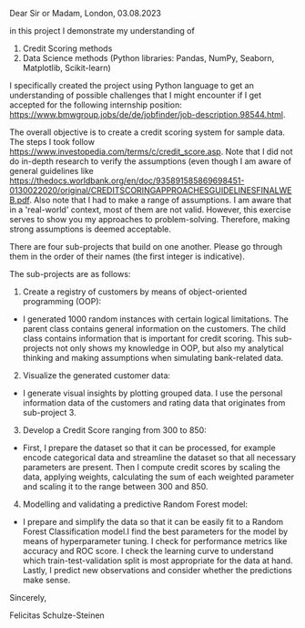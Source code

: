 Dear Sir or Madam,                                                                                                London, 03.08.2023


in this project I demonstrate my understanding of

1. Credit Scoring methods
2. Data Science methods (Python libraries: Pandas, NumPy, Seaborn,  Matplotlib, Scikit-learn)

I specifically created the project using Python language to get an understanding of possible challenges that I might encounter if I get accepted for the following internship position: https://www.bmwgroup.jobs/de/de/jobfinder/job-description.98544.html. 

The overall objective is to create a credit scoring system for sample data. The steps I took follow https://www.investopedia.com/terms/c/credit_score.asp. Note that I did not do in-depth research to verify the assumptions (even though I am aware of general guidelines like https://thedocs.worldbank.org/en/doc/935891585869698451-0130022020/original/CREDITSCORINGAPPROACHESGUIDELINESFINALWEB.pdf. Also note that I had to make a range of assumptions. I am aware that in a 'real-world' context, most of them are not valid. However, this exercise serves to show you my approaches to problem-solving. Therefore, making strong assumptions is deemed acceptable.

There are four sub-projects that build on one another. Please go through them in the order of their names (the first integer is indicative).

The sub-projects are as follows:

1. Create a registry of customers by means of object-oriented programming (OOP):

- I generated 1000 random instances with certain logical limitations. The parent class contains general information on the customers. The child class contains information that is important for credit scoring. This sub-projects not only shows my knowledge in OOP, but also my analytical thinking and making assumptions when simulating bank-related data.
    
2. Visualize the generated customer data:

- I generate visual insights by plotting grouped data. I use the personal information data of the customers and rating data that originates from sub-project 3.

3. Develop a Credit Score ranging from 300 to 850:

- First, I prepare the dataset so that it can be processed, for example encode categorical data and streamline the dataset so that all necessary parameters are present. Then I compute credit scores by scaling the data,  applying weights, calculating the sum of each weighted parameter and scaling it to the range between 300 and 850.

4. Modelling and validating a predictive Random Forest model:

- I prepare and simplify the data so that it can be easily fit to a Random Forest Classification model.I find the best parameters for the model by means of hyperparameter tuning. I check for performance metrics like accuracy and ROC score. I check the learning curve to understand which train-test-validation split is most appropriate for the data at hand. Lastly, I predict new observations and consider whether the predictions make sense.
    
    
Sincerely,

Felicitas Schulze-Steinen

